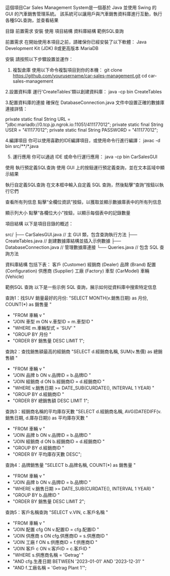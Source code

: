 
這個項目Car Sales Management System是一個基於 Java 並使用 Swing 的 GUI 的汽車銷售管理系統。
該系統可以讓用戶與汽車銷售資料庫進行互動，執行各種SQL查詢，並查看結果

目錄
前置需求
安裝
使用
項目結構
資料庫結構
範例SQL查詢


前置需求
在開始使用本項目之前，請確保你已經安裝了以下軟體：
Java Development Kit (JDK) 8或更高版本
MariaDB

安裝
請按照以下步驟設置並運作：

1. 複製倉庫
使用以下命令複製項目到你的本機：
git clone https://github.com/yourusername/car-sales-management.git
cd car-sales-management

2.設置資料庫
運行'CreateTables'類以創建資料庫：
java -cp bin CreateTables

3.配置資料庫的連接
確保在 DatabaseConnection.java 文件中設置正確的數據庫連接詳情：

private static final String URL = "jdbc:mariadb://0.tcp.jp.ngrok.io:11051/411177012";
private static final String USER = "411177012";
private static final String PASSWORD = "411177012";

4.編譯項目
你可以使用喜歡的IDE編譯項目，或使用命令行進行編譯：
javac -d bin src/**/*.java

5. 運行應用
你可以通過 IDE 或命令行運行應用：
java -cp bin CarSalesGUI

使用
執行預定義SQL查詢
使用 GUI 上的按鈕運行預定義查詢，並在文本區域中顯示結果

執行自定義SQL查詢
在文本框中輸入自定義 SQL 查詢，然後點擊“查詢”按鈕以執行它們

查看所有列信息
點擊“全欄位資訊”按鈕，以獲取並顯示數據庫表中的所有列信息

顯示列大小
點擊“各欄位大小”按鈕，以顯示每個表中的記錄數量

項目結構
以下是項目目錄的概述：

src/
    ├── CarSalesGUI.java       // 主 GUI 類，包含查詢執行方法
    ├── CreateTables.java      // 創建數據庫結構並插入示例數據
    ├── DatabaseConnection.java // 管理數據庫連接
    └── Queries.java  // 包含 SQL 查詢方法
    
資料庫結構
包括下表：
客戶 (Customer)
經銷商 (Dealer)
品牌 (Brand)
配置 (Configuration)
供應商 (Supplier)
工廠 (Factory)
車型 (CarModel)
車輛 (Vehicle)

範例SQL 查詢
以下是一些示例 SQL 查詢，展示如何從資料庫中搜索特定信息

查詢1：找SUV 銷量最好的月份:
"SELECT MONTH(v.銷售日期) as 月份, COUNT(*) as 銷售量 "
+ "FROM 車輛 v "
+ "JOIN 車型 m ON v.車型ID = m.車型ID "
+ "WHERE m.車輛型式 = 'SUV' "
+ "GROUP BY 月份 "
+ "ORDER BY 銷售量 DESC LIMIT 1";

查詢2：查找銷售額最高的經銷商
"SELECT d.經銷商名稱, SUM(v.售價) as 總銷售額 "
+ "FROM 車輛 v "
+ "JOIN 品牌 b ON v.品牌ID = b.品牌ID "
+ "JOIN 經銷商 d ON b.經銷商ID = d.經銷商ID "
+ "WHERE v.銷售日期 >= DATE_SUB(CURDATE(), INTERVAL 1 YEAR) "
+ "GROUP BY d.經銷商ID "
+ "ORDER BY 總銷售額 DESC LIMIT 1";

查詢3：經銷商名稱的平均庫存天數
"SELECT d.經銷商名稱, AVG(DATEDIFF(v.銷售日期, d.庫存日期)) as 平均庫存天數 "
+ "FROM 車輛 v "
+ "JOIN 品牌 b ON v.品牌ID = b.品牌ID "
+ "JOIN 經銷商 d ON b.經銷商ID = d.經銷商ID "
+ "GROUP BY d.經銷商ID "
+ "ORDER BY 平均庫存天數 DESC";
  
查詢4：品牌銷售量
"SELECT b.品牌名稱, COUNT(*) as 銷售量 "
+ "FROM 車輛 v "
+ "JOIN 品牌 b ON v.品牌ID = b.品牌ID "
+ "WHERE v.銷售日期 >= DATE_SUB(CURDATE(), INTERVAL 1 YEAR) "
+ "GROUP BY b.品牌ID "
+ "ORDER BY 銷售量 DESC LIMIT 2";
  
查詢5：客戶名稱查詢
"SELECT v.VIN, c.客戶名稱 "
+ "FROM 車輛 v "
+ "JOIN 配置 cfg ON v.配置ID = cfg.配置ID "
+ "JOIN 供應商 s ON cfg.供應商ID = s.供應商ID "
+ "JOIN 工廠 f ON s.供應商ID = f.供應商ID "
+ "JOIN 客戶 c ON v.客戶ID = c.客戶ID "
+ "WHERE s.供應商名稱 = 'Getrag' "
+ "AND cfg.生產日期 BETWEEN '2023-01-01' AND '2023-12-31' "
+ "AND f.工廠名稱 = 'Getrag Plant 1'";


